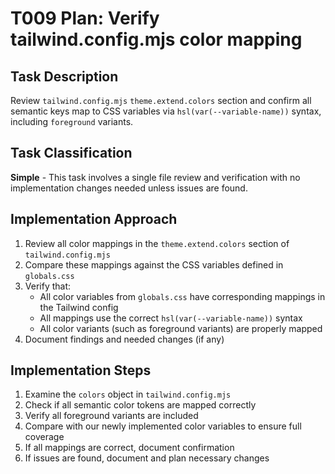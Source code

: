# T009 Plan: Verify tailwind.config.mjs color mapping

## Task Description

Review `tailwind.config.mjs` `theme.extend.colors` section and confirm all semantic keys map to CSS variables via `hsl(var(--variable-name))` syntax, including `foreground` variants.

## Task Classification

**Simple** - This task involves a single file review and verification with no implementation changes needed unless issues are found.

## Implementation Approach

1. Review all color mappings in the `theme.extend.colors` section of `tailwind.config.mjs`
2. Compare these mappings against the CSS variables defined in `globals.css`
3. Verify that:
   - All color variables from `globals.css` have corresponding mappings in the Tailwind config
   - All mappings use the correct `hsl(var(--variable-name))` syntax
   - All color variants (such as foreground variants) are properly mapped
4. Document findings and needed changes (if any)

## Implementation Steps

1. Examine the `colors` object in `tailwind.config.mjs`
2. Check if all semantic color tokens are mapped correctly
3. Verify all foreground variants are included
4. Compare with our newly implemented color variables to ensure full coverage
5. If all mappings are correct, document confirmation
6. If issues are found, document and plan necessary changes
